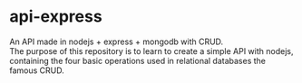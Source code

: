 # api-express
An API made in nodejs + express + mongodb with CRUD.<br>
The purpose of this repository is to learn to create a simple API with nodejs, containing the four basic operations used in relational databases the famous CRUD.
